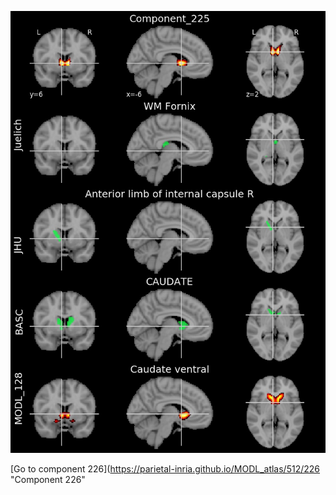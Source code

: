 


![225](preliminary/225.jpg "Component 225")

[Go to component 226](https://parietal-inria.github.io/MODL_atlas/512/226 "Component 226"